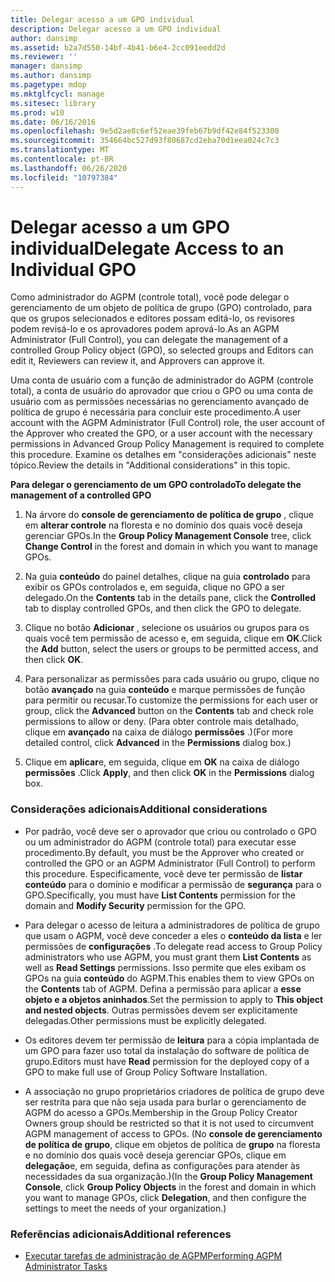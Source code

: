 ```yaml
---
title: Delegar acesso a um GPO individual
description: Delegar acesso a um GPO individual
author: dansimp
ms.assetid: b2a7d550-14bf-4b41-b6e4-2cc091eedd2d
ms.reviewer: ''
manager: dansimp
ms.author: dansimp
ms.pagetype: mdop
ms.mktglfcycl: manage
ms.sitesec: library
ms.prod: w10
ms.date: 06/16/2016
ms.openlocfilehash: 9e5d2ae8c6ef52eae39feb67b9df42e84f523300
ms.sourcegitcommit: 354664bc527d93f80687cd2eba70d1eea024c7c3
ms.translationtype: MT
ms.contentlocale: pt-BR
ms.lasthandoff: 06/26/2020
ms.locfileid: "10797384"
---
```

# <span data-ttu-id="79f70-103">Delegar acesso a um GPO individual</span><span class="sxs-lookup"><span data-stu-id="79f70-103">Delegate Access to an Individual GPO</span></span>


<span data-ttu-id="79f70-104">Como administrador do AGPM (controle total), você pode delegar o gerenciamento de um objeto de política de grupo (GPO) controlado, para que os grupos selecionados e editores possam editá-lo, os revisores podem revisá-lo e os aprovadores podem aprová-lo.</span><span class="sxs-lookup"><span data-stu-id="79f70-104">As an AGPM Administrator (Full Control), you can delegate the management of a controlled Group Policy object (GPO), so selected groups and Editors can edit it, Reviewers can review it, and Approvers can approve it.</span></span>

<span data-ttu-id="79f70-105">Uma conta de usuário com a função de administrador do AGPM (controle total), a conta de usuário do aprovador que criou o GPO ou uma conta de usuário com as permissões necessárias no gerenciamento avançado de política de grupo é necessária para concluir este procedimento.</span><span class="sxs-lookup"><span data-stu-id="79f70-105">A user account with the AGPM Administrator (Full Control) role, the user account of the Approver who created the GPO, or a user account with the necessary permissions in Advanced Group Policy Management is required to complete this procedure.</span></span> <span data-ttu-id="79f70-106">Examine os detalhes em "considerações adicionais" neste tópico.</span><span class="sxs-lookup"><span data-stu-id="79f70-106">Review the details in "Additional considerations" in this topic.</span></span>

**<span data-ttu-id="79f70-107">Para delegar o gerenciamento de um GPO controlado</span><span class="sxs-lookup"><span data-stu-id="79f70-107">To delegate the management of a controlled GPO</span></span>**

1.  <span data-ttu-id="79f70-108">Na árvore do **console de gerenciamento de política de grupo** , clique em **alterar controle** na floresta e no domínio dos quais você deseja gerenciar GPOs.</span><span class="sxs-lookup"><span data-stu-id="79f70-108">In the **Group Policy Management Console** tree, click **Change Control** in the forest and domain in which you want to manage GPOs.</span></span>

2.  <span data-ttu-id="79f70-109">Na guia **conteúdo** do painel detalhes, clique na guia **controlado** para exibir os GPOs controlados e, em seguida, clique no GPO a ser delegado.</span><span class="sxs-lookup"><span data-stu-id="79f70-109">On the **Contents** tab in the details pane, click the **Controlled** tab to display controlled GPOs, and then click the GPO to delegate.</span></span>

3.  <span data-ttu-id="79f70-110">Clique no botão **Adicionar** , selecione os usuários ou grupos para os quais você tem permissão de acesso e, em seguida, clique em **OK**.</span><span class="sxs-lookup"><span data-stu-id="79f70-110">Click the **Add** button, select the users or groups to be permitted access, and then click **OK**.</span></span>

4.  <span data-ttu-id="79f70-111">Para personalizar as permissões para cada usuário ou grupo, clique no botão **avançado** na guia **conteúdo** e marque permissões de função para permitir ou recusar.</span><span class="sxs-lookup"><span data-stu-id="79f70-111">To customize the permissions for each user or group, click the **Advanced** button on the **Contents** tab and check role permissions to allow or deny.</span></span> <span data-ttu-id="79f70-112">(Para obter controle mais detalhado, clique em **avançado** na caixa de diálogo **permissões** .)</span><span class="sxs-lookup"><span data-stu-id="79f70-112">(For more detailed control, click **Advanced** in the **Permissions** dialog box.)</span></span>

5.  <span data-ttu-id="79f70-113">Clique em **aplicar**e, em seguida, clique em **OK** na caixa de diálogo **permissões** .</span><span class="sxs-lookup"><span data-stu-id="79f70-113">Click **Apply**, and then click **OK** in the **Permissions** dialog box.</span></span>

### <span data-ttu-id="79f70-114">Considerações adicionais</span><span class="sxs-lookup"><span data-stu-id="79f70-114">Additional considerations</span></span>

-   <span data-ttu-id="79f70-115">Por padrão, você deve ser o aprovador que criou ou controlado o GPO ou um administrador do AGPM (controle total) para executar esse procedimento.</span><span class="sxs-lookup"><span data-stu-id="79f70-115">By default, you must be the Approver who created or controlled the GPO or an AGPM Administrator (Full Control) to perform this procedure.</span></span> <span data-ttu-id="79f70-116">Especificamente, você deve ter permissão de **listar conteúdo** para o domínio e modificar a permissão de **segurança** para o GPO.</span><span class="sxs-lookup"><span data-stu-id="79f70-116">Specifically, you must have **List Contents** permission for the domain and **Modify Security** permission for the GPO.</span></span>

-   <span data-ttu-id="79f70-117">Para delegar o acesso de leitura a administradores de política de grupo que usam o AGPM, você deve conceder a eles o **conteúdo da lista** e ler permissões de **configurações** .</span><span class="sxs-lookup"><span data-stu-id="79f70-117">To delegate read access to Group Policy administrators who use AGPM, you must grant them **List Contents** as well as **Read Settings** permissions.</span></span> <span data-ttu-id="79f70-118">Isso permite que eles exibam os GPOs na guia **conteúdo** do AGPM.</span><span class="sxs-lookup"><span data-stu-id="79f70-118">This enables them to view GPOs on the **Contents** tab of AGPM.</span></span> <span data-ttu-id="79f70-119">Defina a permissão para aplicar a **esse objeto e a objetos aninhados**.</span><span class="sxs-lookup"><span data-stu-id="79f70-119">Set the permission to apply to **This object and nested objects**.</span></span> <span data-ttu-id="79f70-120">Outras permissões devem ser explicitamente delegadas.</span><span class="sxs-lookup"><span data-stu-id="79f70-120">Other permissions must be explicitly delegated.</span></span>

-   <span data-ttu-id="79f70-121">Os editores devem ter permissão de **leitura** para a cópia implantada de um GPO para fazer uso total da instalação do software de política de grupo.</span><span class="sxs-lookup"><span data-stu-id="79f70-121">Editors must have **Read** permission for the deployed copy of a GPO to make full use of Group Policy Software Installation.</span></span>

-   <span data-ttu-id="79f70-122">A associação no grupo proprietários criadores de política de grupo deve ser restrita para que não seja usada para burlar o gerenciamento de AGPM do acesso a GPOs.</span><span class="sxs-lookup"><span data-stu-id="79f70-122">Membership in the Group Policy Creator Owners group should be restricted so that it is not used to circumvent AGPM management of access to GPOs.</span></span> <span data-ttu-id="79f70-123">(No **console de gerenciamento de política de grupo**, clique em objetos de política de **grupo** na floresta e no domínio dos quais você deseja gerenciar GPOs, clique em **delegação**e, em seguida, defina as configurações para atender às necessidades da sua organização.)</span><span class="sxs-lookup"><span data-stu-id="79f70-123">(In the **Group Policy Management Console**, click **Group Policy Objects** in the forest and domain in which you want to manage GPOs, click **Delegation**, and then configure the settings to meet the needs of your organization.)</span></span>

### <span data-ttu-id="79f70-124">Referências adicionais</span><span class="sxs-lookup"><span data-stu-id="79f70-124">Additional references</span></span>

-   [<span data-ttu-id="79f70-125">Executar tarefas de administração de AGPM</span><span class="sxs-lookup"><span data-stu-id="79f70-125">Performing AGPM Administrator Tasks</span></span>](performing-agpm-administrator-tasks.md)

 

 





